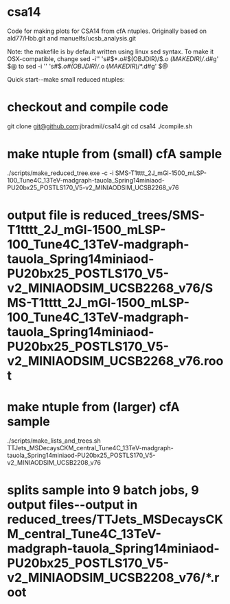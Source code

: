 csa14
=====

Code for making plots for CSA14 from cfA ntuples.  Originally based on ald77/Hbb.git and manuelfs/ucsb_analysis.git

Note: the makefile is by default written using linux sed syntax.  To
make it OSX-compatible, change
	sed -i'' 's#$*.o#$(OBJDIR)/$*.o $(MAKEDIR)/$*.d#g' $@
to
	sed -i '' 's#$*.o#$(OBJDIR)/$*.o $(MAKEDIR)/$*.d#g' $@

Quick start--make small reduced ntuples:

# checkout and compile code
git clone git@github.com:jbradmil/csa14.git
cd csa14
./compile.sh

# make ntuple from (small) cfA sample
./scripts/make_reduced_tree.exe -c -i SMS-T1tttt_2J_mGl-1500_mLSP-100_Tune4C_13TeV-madgraph-tauola_Spring14miniaod-PU20bx25_POSTLS170_V5-v2_MINIAODSIM_UCSB2268_v76
# output file is reduced_trees/SMS-T1tttt_2J_mGl-1500_mLSP-100_Tune4C_13TeV-madgraph-tauola_Spring14miniaod-PU20bx25_POSTLS170_V5-v2_MINIAODSIM_UCSB2268_v76/SMS-T1tttt_2J_mGl-1500_mLSP-100_Tune4C_13TeV-madgraph-tauola_Spring14miniaod-PU20bx25_POSTLS170_V5-v2_MINIAODSIM_UCSB2268_v76.root

# make ntuple from (larger) cfA sample
./scripts/make_lists_and_trees.sh TTJets_MSDecaysCKM_central_Tune4C_13TeV-madgraph-tauola_Spring14miniaod-PU20bx25_POSTLS170_V5-v2_MINIAODSIM_UCSB2208_v76
# splits sample into 9 batch jobs, 9 output files--output in reduced_trees/TTJets_MSDecaysCKM_central_Tune4C_13TeV-madgraph-tauola_Spring14miniaod-PU20bx25_POSTLS170_V5-v2_MINIAODSIM_UCSB2208_v76/*.root